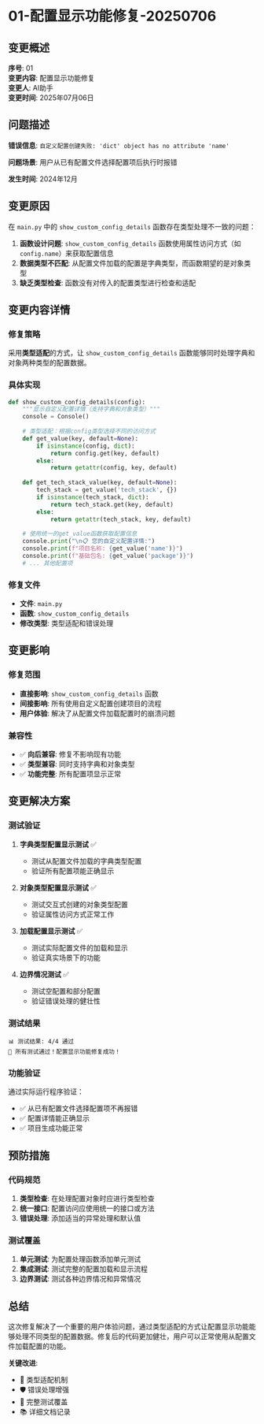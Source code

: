 # 01-配置显示功能修复-20250706

## 变更概述

**序号**: 01  
**变更内容**: 配置显示功能修复  
**变更人**: AI助手  
**变更时间**: 2025年07月06日  

## 问题描述

**错误信息**: `自定义配置创建失败: 'dict' object has no attribute 'name'`

**问题场景**: 用户从已有配置文件选择配置项后执行时报错

**发生时间**: 2024年12月

## 变更原因

在 `main.py` 中的 `show_custom_config_details` 函数存在类型处理不一致的问题：

1. **函数设计问题**: `show_custom_config_details` 函数使用属性访问方式（如 `config.name`）来获取配置信息
2. **数据类型不匹配**: 从配置文件加载的配置是字典类型，而函数期望的是对象类型
3. **缺乏类型检查**: 函数没有对传入的配置类型进行检查和适配

## 变更内容详情

### 修复策略

采用**类型适配**的方式，让 `show_custom_config_details` 函数能够同时处理字典和对象两种类型的配置数据。

### 具体实现

```python
def show_custom_config_details(config):
    """显示自定义配置详情（支持字典和对象类型）"""
    console = Console()
    
    # 类型适配：根据config类型选择不同的访问方式
    def get_value(key, default=None):
        if isinstance(config, dict):
            return config.get(key, default)
        else:
            return getattr(config, key, default)
    
    def get_tech_stack_value(key, default=None):
        tech_stack = get_value('tech_stack', {})
        if isinstance(tech_stack, dict):
            return tech_stack.get(key, default)
        else:
            return getattr(tech_stack, key, default)
    
    # 使用统一的get_value函数获取配置信息
    console.print("\n📋 您的自定义配置详情:")
    console.print(f"项目名称: {get_value('name')}")
    console.print(f"基础包名: {get_value('package')}")
    # ... 其他配置项
```

### 修复文件

- **文件**: `main.py`
- **函数**: `show_custom_config_details`
- **修改类型**: 类型适配和错误处理

## 变更影响

### 修复范围

- **直接影响**: `show_custom_config_details` 函数
- **间接影响**: 所有使用自定义配置创建项目的流程
- **用户体验**: 解决了从配置文件加载配置时的崩溃问题

### 兼容性

- ✅ **向后兼容**: 修复不影响现有功能
- ✅ **类型兼容**: 同时支持字典和对象类型
- ✅ **功能完整**: 所有配置项显示正常

## 变更解决方案

### 测试验证

1. **字典类型配置显示测试** ✅
   - 测试从配置文件加载的字典类型配置
   - 验证所有配置项能正确显示

2. **对象类型配置显示测试** ✅
   - 测试交互式创建的对象类型配置
   - 验证属性访问方式正常工作

3. **加载配置显示测试** ✅
   - 测试实际配置文件的加载和显示
   - 验证真实场景下的功能

4. **边界情况测试** ✅
   - 测试空配置和部分配置
   - 验证错误处理的健壮性

### 测试结果

```
📊 测试结果: 4/4 通过
🎉 所有测试通过！配置显示功能修复成功！
```

### 功能验证

通过实际运行程序验证：
- ✅ 从已有配置文件选择配置项不再报错
- ✅ 配置详情能正确显示
- ✅ 项目生成功能正常

## 预防措施

### 代码规范

1. **类型检查**: 在处理配置对象时应进行类型检查
2. **统一接口**: 配置访问应使用统一的接口或方法
3. **错误处理**: 添加适当的异常处理和默认值

### 测试覆盖

1. **单元测试**: 为配置处理函数添加单元测试
2. **集成测试**: 测试完整的配置加载和显示流程
3. **边界测试**: 测试各种边界情况和异常情况

## 总结

这次修复解决了一个重要的用户体验问题，通过类型适配的方式让配置显示功能能够处理不同类型的配置数据。修复后的代码更加健壮，用户可以正常使用从配置文件加载配置的功能。

**关键改进**:
- 🔧 类型适配机制
- 🛡️ 错误处理增强
- 🧪 完整测试覆盖
- 📚 详细文档记录